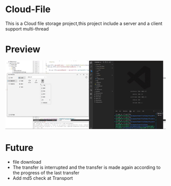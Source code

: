 # Cloud-File
This is a Cloud file storage project,this project include a server and a client   
support multi-thread

# Preview

![](https://github.com/MrChen-H/Cloud-File/blob/main/resource/Privew.gif)

# Future
- file download
- The transfer is interrupted and the transfer is made again according to the progress of the last transfer
- Add md5 check at Transport
